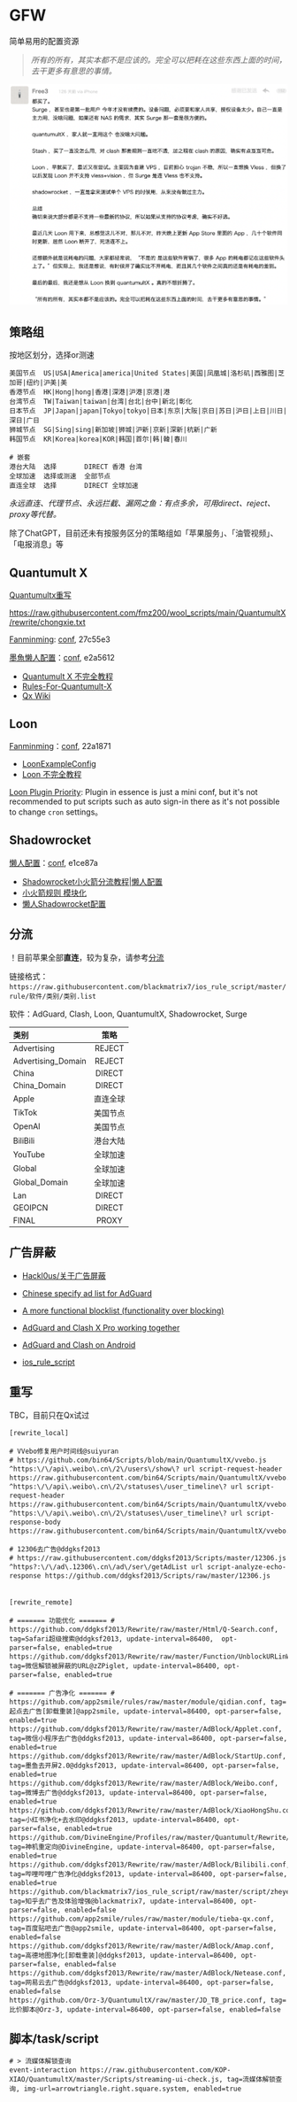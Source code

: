 # GFW

简单易用的配置资源

> _所有的所有，其实本都不是应该的。完全可以把耗在这些东西上面的时间，去干更多有意思的事情。_

![](img/v2ex_quote.png)

## 策略组

按地区划分，选择or测速
```
美国节点  US|USA|America|america|United States|美国|凤凰城|洛杉矶|西雅图|芝加哥|纽约|沪美|美 
香港节点  HK|Hong|hong|香港|深港|沪港|京港|港
台湾节点  TW|Taiwan|taiwan|台湾|台北|台中|新北|彰化
日本节点  JP|Japan|japan|Tokyo|tokyo|日本|东京|大阪|京日|苏日|沪日|上日|川日|深日|广日
狮城节点  SG|Sing|sing|新加坡|狮城|沪新|京新|深新|杭新|广新
韩国节点  KR|Korea|korea|KOR|韩国|首尔|韩|韓|春川

# 嵌套
港台大陆  选择       DIRECT 香港 台湾
全球加速  选择或测速  全部节点
直连全球  选择       DIRECT 全球加速
```

*永远直连、代理节点、永远拦截、漏网之鱼：有点多余，可用direct、reject、proxy等代替。*

除了ChatGPT，目前还未有按服务区分的策略组如「苹果服务」、「油管视频」、「电报消息」等

## Quantumult X

[Quantumultx重写](https://whatshub.top/quantumultx)

https://raw.githubusercontent.com/fmz200/wool_scripts/main/QuantumultX/rewrite/chongxie.txt

[Fanminming][fmm]: [conf](example/Qx_fmm.conf), 27c55e3

[墨魚懒人配置][ddgksf2013]：[conf](example/Qx-ddgksf2013.conf), e2a5612

* [Quantumult X 不完全教程](https://www.notion.so/Quantumult-X-1d32ddc6e61c4892ad2ec5ea47f00917)
* [Rules-For-Quantumult-X](https://github.com/sve1r/Rules-For-Quantumult-X)
* [Qx Wiki](https://qx.atlucky.me/)

## Loon

[Fanminming][fmm]：[conf](example/Loon-fmm.conf), 
22a1871

* [LoonExampleConfig](https://github.com/Loon0x00/LoonExampleConfig)
* [Loon 不完全教程](https://www.notion.so/Loon-f0a98c39f5224c09b281c79837380431)

[Loon Plugin Priority](https://github.com/chiupam/tutorial/blob/master/Loon/Plus/Plugin_Summary.md): 
Plugin in essence is just a mini conf, but it's not recommended to put scripts
such as auto sign-in there as it's not possible to change `cron` settings。

## Shadowrocket

[懒人配置][ss_lazy]：[conf](example/SS-wlxuf.conf), e1ce87a

* [Shadowrocket小火箭分流教程|懒人配置](//www.wymoe.com/2022/08/21/Shadowrocket%E5%B0%8F%E7%81%AB%E7%AE%AD%E5%88%86%E6%B5%81%E6%95%99%E7%A8%8B/)
* [小火箭规则 模块化](//github.com/GMOogway/shadowrocket-rules)
* [懒人Shadowrocket配置](https://github.com/Johnshall/Shadowrocket-ADBlock-Rules-Forever)

## 分流

！目前苹果全部**直连**，较为复杂，请参考[分流](Filter.md)

链接格式：`https://raw.githubusercontent.com/blackmatrix7/ios_rule_script/master/rule/软件/类别/类别.list`

软件：AdGuard, Clash, Loon, QuantumultX, Shadowrocket, Surge

| 类别               |   策略   |
|:-------------------|:--------:|
| Advertising        |  REJECT  |
| Advertising_Domain |  REJECT  |
| China              |  DIRECT  |
| China_Domain       |  DIRECT  |
| Apple              | 直连全球 |
| TikTok             | 美国节点 |
| OpenAI             | 美国节点 |
| BiliBili           | 港台大陆 |
| YouTube            | 全球加速 |
| Global             | 全球加速 |
| Global_Domain      | 全球加速 |
| Lan                |  DIRECT  |
| GEOIPCN            |  DIRECT  |
| FINAL              |  PROXY   |


## 广告屏蔽

* [Hackl0us/关于广告屏蔽](https://github.com/Hackl0us/SS-Rule-Snippet#%E5%85%B3%E4%BA%8E%E5%B9%BF%E5%91%8A%E5%B1%8F%E8%94%BD)
* [Chinese specify ad list for AdGuard](https://anti-ad.net/)
* [A more functional blocklist (functionality over blocking)](https://oisd.nl/)
* [AdGuard and Clash X Pro working together](https://www.v2ex.com/t/787455)
* [AdGuard and Clash on Android](https://blog.ichr.me/post/adguard-with-clash/)

* [ios_rule_script](https://github.com/blackmatrix7/ios_rule_scrip)

## 重写

TBC，目前只在Qx试过

```
[rewrite_local]

# VVebo修复用户时间线@suiyuran
# https://github.com/bin64/Scripts/blob/main/QuantumultX/vvebo.js
^https:\/\/api\.weibo\.cn\/2\/users\/show\? url script-request-header https://raw.githubusercontent.com/bin64/Scripts/main/QuantumultX/vvebo.js
^https:\/\/api\.weibo\.cn\/2\/statuses\/user_timeline\? url script-request-header https://raw.githubusercontent.com/bin64/Scripts/main/QuantumultX/vvebo.js
^https:\/\/api\.weibo\.cn\/2\/statuses\/user_timeline\? url script-response-body https://raw.githubusercontent.com/bin64/Scripts/main/QuantumultX/vvebo.js

# 12306去广告@ddgksf2013
# https://raw.githubusercontent.com/ddgksf2013/Scripts/master/12306.js
^https?:\/\/ad\.12306\.cn\/ad\/ser\/getAdList url script-analyze-echo-response https://github.com/ddgksf2013/Scripts/raw/master/12306.js


[rewrite_remote]

# ======= 功能优化 ======= #
https://github.com/ddgksf2013/Rewrite/raw/master/Html/Q-Search.conf, tag=Safari超级搜索@ddgksf2013, update-interval=86400,  opt-parser=false, enabled=true 
https://github.com/ddgksf2013/Rewrite/raw/master/Function/UnblockURLinWeChat.conf, tag=微信解锁被屏蔽的URL@zZPiglet, update-interval=86400, opt-parser=false, enabled=true 

# ======= 广告净化 ======= #
https://github.com/app2smile/rules/raw/master/module/qidian.conf, tag=起点去广告[卸载重装]@app2smile, update-interval=86400, opt-parser=false, enabled=true
https://github.com/ddgksf2013/Rewrite/raw/master/AdBlock/Applet.conf, tag=微信小程序去广告@ddgksf2013, update-interval=86400, opt-parser=false, enabled=true 
https://github.com/ddgksf2013/Rewrite/raw/master/AdBlock/StartUp.conf, tag=墨鱼去开屏2.0@ddgksf2013, update-interval=86400, opt-parser=false, enabled=true 
https://github.com/ddgksf2013/Rewrite/raw/master/AdBlock/Weibo.conf, tag=微博去广告@ddgksf2013, update-interval=86400, opt-parser=false, enabled=true 
https://github.com/ddgksf2013/Rewrite/raw/master/AdBlock/XiaoHongShu.conf, tag=小红书净化+去水印@ddgksf2013, update-interval=86400, opt-parser=false, enabled=true 
https://github.com/DivineEngine/Profiles/raw/master/Quantumult/Rewrite/General.conf, tag=神机重定向@DivineEngine, update-interval=86400, opt-parser=false, enabled=true 
https://github.com/ddgksf2013/Rewrite/raw/master/AdBlock/Bilibili.conf, tag=哔哩哔哩广告净化@ddgksf2013, update-interval=86400, opt-parser=false, enabled=true 
https://github.com/blackmatrix7/ios_rule_script/raw/master/script/zheye/zheye.snippet, tag=知乎去广告及体验增强@blackmatrix7, update-interval=86400, opt-parser=false, enabled=false
https://github.com/app2smile/rules/raw/master/module/tieba-qx.conf, tag=百度贴吧去广告@app2smile, update-interval=86400, opt-parser=false, enabled=false
https://github.com/ddgksf2013/Rewrite/raw/master/AdBlock/Amap.conf, tag=高德地图净化[卸载重装]@ddgksf2013, update-interval=86400, opt-parser=false, enabled=false
https://github.com/ddgksf2013/Rewrite/raw/master/AdBlock/Netease.conf, tag=网易云去广告@ddgksf2013, update-interval=86400, opt-parser=false, enabled=false
https://github.com/Orz-3/QuantumultX/raw/master/JD_TB_price.conf, tag=比价脚本@Orz-3, update-interval=86400, opt-parser=false, enabled=false

```

## 脚本/task/script

```
# > 流媒体解锁查询
event-interaction https://raw.githubusercontent.com/KOP-XIAO/QuantumultX/master/Scripts/streaming-ui-check.js, tag=流媒体解锁查询, img-url=arrowtriangle.right.square.system, enabled=true
```

<!-- ref -->
[fmm]: https://travis-ci.org/travis-ci/travis-web
[ddgksf2013]: https://github.com/ddgksf2013/
[ss_lazy]: https://github.com/wlxuf/Shadowrocket/
